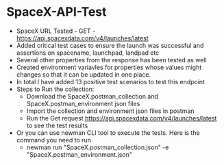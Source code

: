 # SpaceX-API-Test
- SpaceX URL Tested -  GET - https://api.spacexdata.com/v4/launches/latest
- Added critical test cases to ensure the launch was successful and assertions on spacename, launchpad, landpad etc
- Several other properties from the response has been tested as well
- Created environment variavles for properties whose values might changes so that it can be updated in one place.
- In total I have added 13 positive test scenarios to test this endpoint
- Steps to Run the collection:
  - Download the SpaceX.postman_collection and SpaceX.postman_environment json files
  - Import the collection and environment json files in postman
  - Run the Get request https://api.spacexdata.com/v4/launches/latest to see the test results
- Or you can use newman CLI tool to execute the tests. Here is the command you need to run
  - newman run "SpaceX.postman_collection.json" -e "SpaceX.postman_environment.json"
